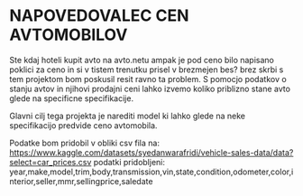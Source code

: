 # NAPOVEDOVALEC CEN AVTOMOBILOV
Ste kdaj hoteli kupit avto na avto.netu ampak je pod ceno bilo napisano poklici za ceno in si v tistem trenutku prisel v brezmejen bes?
brez skrbi s tem projektom bom poskusil resit ravno ta problem. S pomocjo podatkov o stanju avtov in njihovi prodajni ceni lahko izvemo
koliko priblizno stane avto glede na specificne specifikacije. 

Glavni cilj tega projekta je narediti model ki lahko glede na neke specifikacijo predvide ceno avtomobila.

Podatke bom pridobil v obliki csv fila na: https://www.kaggle.com/datasets/syedanwarafridi/vehicle-sales-data/data?select=car_prices.csv
podatki pridobljeni: year,make,model,trim,body,transmission,vin,state,condition,odometer,color,interior,seller,mmr,sellingprice,saledate



